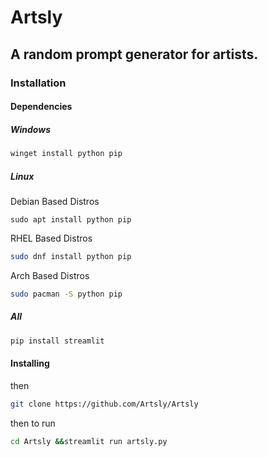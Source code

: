 # Artsly
## A random prompt generator for artists.

### Installation

#### Dependencies
##### Windows
```bash
winget install python pip
```
##### Linux
Debian Based Distros
```
sudo apt install python pip
```
RHEL Based Distros
```bash
sudo dnf install python pip
```
Arch Based Distros
```bash
sudo pacman -S python pip
```
##### All
```bash
pip install streamlit
```
#### Installing
then
```bash
git clone https://github.com/Artsly/Artsly
```
then to run
```bash
cd Artsly &&streamlit run artsly.py
```
